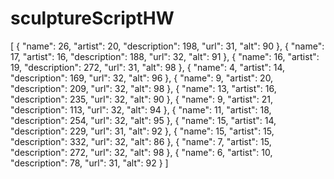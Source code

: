# sculptureScriptHW


[
 {
  "name": 26,
  "artist": 20,
  "description": 198,
  "url": 31,
  "alt": 90
 },
 {
  "name": 17,
  "artist": 16,
  "description": 188,
  "url": 32,
  "alt": 91
 },
 {
  "name": 16,
  "artist": 19,
  "description": 272,
  "url": 31,
  "alt": 98
 },
 {
  "name": 4,
  "artist": 14,
  "description": 169,
  "url": 32,
  "alt": 96
 },
 {
  "name": 9,
  "artist": 20,
  "description": 209,
  "url": 32,
  "alt": 98
 },
 {
  "name": 13,
  "artist": 16,
  "description": 235,
  "url": 32,
  "alt": 90
 },
 {
  "name": 9,
  "artist": 21,
  "description": 113,
  "url": 32,
  "alt": 94
 },
 {
  "name": 11,
  "artist": 18,
  "description": 254,
  "url": 32,
  "alt": 95
 },
 {
  "name": 15,
  "artist": 14,
  "description": 229,
  "url": 31,
  "alt": 92
 },
 {
  "name": 15,
  "artist": 15,
  "description": 332,
  "url": 32,
  "alt": 86
 },
 {
  "name": 7,
  "artist": 15,
  "description": 272,
  "url": 32,
  "alt": 98
 },
 {
  "name": 6,
  "artist": 10,
  "description": 78,
  "url": 31,
  "alt": 92
 }
]
